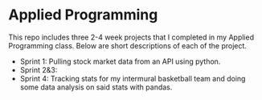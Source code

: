 # Applied Programming
This repo includes three 2-4 week projects that I completed in my Applied Programming class. Below are short descriptions of each of the project.
- Sprint 1: Pulling stock market data from an API using python.
- Sprint 2&3:
- Sprint 4: Tracking stats for my intermural basketball team and doing some data analysis on said stats with pandas.
